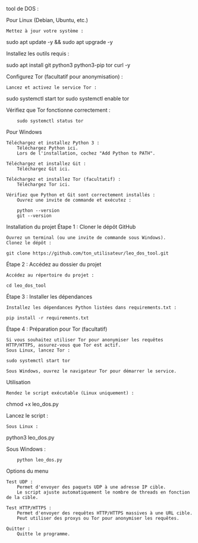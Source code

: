 tool de DOS :

Pour Linux (Debian, Ubuntu, etc.)

    Mettez à jour votre système :

sudo apt update -y && sudo apt upgrade -y

Installez les outils requis :

sudo apt install git python3 python3-pip tor curl -y

Configurez Tor (facultatif pour anonymisation) :

    Lancez et activez le service Tor :

sudo systemctl start tor
sudo systemctl enable tor

Vérifiez que Tor fonctionne correctement :

        sudo systemctl status tor

Pour Windows

    Téléchargez et installez Python 3 :
        Téléchargez Python ici.
        Lors de l'installation, cochez "Add Python to PATH".

    Téléchargez et installez Git :
        Téléchargez Git ici.

    Téléchargez et installez Tor (facultatif) :
        Téléchargez Tor ici.

    Vérifiez que Python et Git sont correctement installés :
        Ouvrez une invite de commande et exécutez :

        python --version
        git --version

Installation du projet
Étape 1 : Cloner le dépôt GitHub

    Ouvrez un terminal (ou une invite de commande sous Windows).
    Clonez le dépôt :

    git clone https://github.com/ton_utilisateur/leo_dos_tool.git

Étape 2 : Accédez au dossier du projet

    Accédez au répertoire du projet :

    cd leo_dos_tool

Étape 3 : Installer les dépendances

    Installez les dépendances Python listées dans requirements.txt :

    pip install -r requirements.txt

Étape 4 : Préparation pour Tor (facultatif)

    Si vous souhaitez utiliser Tor pour anonymiser les requêtes HTTP/HTTPS, assurez-vous que Tor est actif.
    Sous Linux, lancez Tor :

    sudo systemctl start tor

    Sous Windows, ouvrez le navigateur Tor pour démarrer le service.

Utilisation

    Rendez le script exécutable (Linux uniquement) :

chmod +x leo_dos.py

Lancez le script :

    Sous Linux :

python3 leo_dos.py

Sous Windows :

        python leo_dos.py

Options du menu

    Test UDP :
        Permet d'envoyer des paquets UDP à une adresse IP cible.
        Le script ajuste automatiquement le nombre de threads en fonction de la cible.

    Test HTTP/HTTPS :
        Permet d'envoyer des requêtes HTTP/HTTPS massives à une URL cible.
        Peut utiliser des proxys ou Tor pour anonymiser les requêtes.

    Quitter :
        Quitte le programme.

